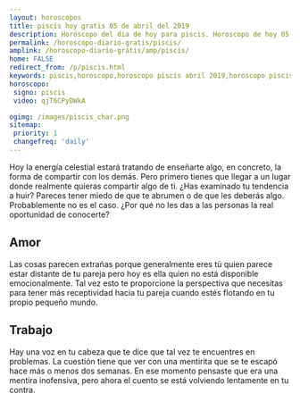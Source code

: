 ```yaml
---
layout: horoscopos
title: piscis hoy gratis 05 de abril del 2019 
description: Horóscopo del dia de hoy para piscis. Horoscopo de hoy 05 de abril del 2019. Las predicciones de amor, trabajo, vida personal gratis.
permalink: /horoscopo-diario-gratis/piscis/
amplink: /horoscopo-diario-gratis/amp/piscis/
home: FALSE
redirect_from: /p/piscis.html
keywords: piscis,horoscopo,horoscopo piscis abril 2019,horoscopo piscis hoy,tarot piscis abril 2019,horoscopo piscis,tarot piscis hoy,horoscopo de hoy,horoscopo diario,tarot del amor,horoscopo de hoy piscis,horoscopo diario del tarot, Horoscopo de hoy piscis 05 de abril del 2019,horóscopo del día,signos zodiacales 2019, el horoscopo de hoy
horoscopo:
 signo: piscis
 video: qjT6CPyDWkA

ogimg: /images/piscis_char.png
sitemap:
 priority: 1
 changefreq: 'daily'
---
```



Hoy la energía celestial estará tratando de enseñarte algo, en concreto, la forma de compartir con los demás. Pero primero tienes que llegar a un lugar donde realmente quieras compartir algo de ti. ¿Has examinado tu tendencia a huir? Pareces tener miedo de que te abrumen o de que les deberás algo. Probablemente no es el caso. ¿Por qué no les das a las personas la real oportunidad de conocerte?

## Amor

Las cosas parecen extrañas porque generalmente eres tú quien parece estar distante de tu pareja pero hoy es ella quien no está disponible emocionalmente. Tal vez esto te proporcione la perspectiva que necesitas para tener más receptividad hacia tu pareja cuando estés flotando en tu propio pequeño mundo.

## Trabajo

Hay una voz en tu cabeza que te dice que tal vez te encuentres en problemas. La cuestión tiene que ver con una mentirita que se te escapó hace más o menos dos semanas. En ese momento pensaste que era una mentira inofensiva, pero ahora el cuento se está volviendo lentamente en tu contra.
